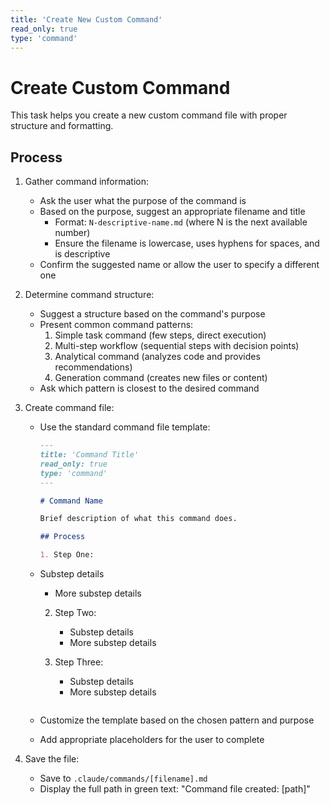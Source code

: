```yaml
---
title: 'Create New Custom Command'
read_only: true
type: 'command'
---
```


# Create Custom Command

This task helps you create a new custom command file with proper structure and formatting.

## Process

1. Gather command information:
   - Ask the user what the purpose of the command is
   - Based on the purpose, suggest an appropriate filename and title
     - Format: `N-descriptive-name.md` (where N is the next available number)
     - Ensure the filename is lowercase, uses hyphens for spaces, and is descriptive
   - Confirm the suggested name or allow the user to specify a different one

2. Determine command structure:
   - Suggest a structure based on the command's purpose
   - Present common command patterns:
     1. Simple task command (few steps, direct execution)
     2. Multi-step workflow (sequential steps with decision points)
     3. Analytical command (analyzes code and provides recommendations)
     4. Generation command (creates new files or content)
   - Ask which pattern is closest to the desired command

3. Create command file:
   - Use the standard command file template:

     ```markdown
     ---
     title: 'Command Title'
     read_only: true
     type: 'command'
     ---

     # Command Name

     Brief description of what this command does.

     ## Process

     1. Step One:
     ```

   - Substep details
     - More substep details
     2. Step Two:
        - Substep details
        - More substep details

     3. Step Three:
        - Substep details
        - More substep details

     ```

     ```

   - Customize the template based on the chosen pattern and purpose
   - Add appropriate placeholders for the user to complete

4. Save the file:
   - Save to `.claude/commands/[filename].md`
   - Display the full path in green text: "Command file created: [path]"
